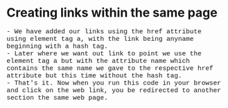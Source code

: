 # Creating links within the same page

<p style= "font-size: 15px; font-family: 'Courier New'">- We have added our links using the href attribute using element tag a, with the link being anyname beginning with a hash tag.<br>- Later where we want out link to point we use the element tag a but with the attribute name which contains the same name we gave to the respective href attribute but this time without the hash tag.<br>- That's it. Now when you run this code in your browser and click on the web link, you be redirected to another section the same web page.</p>
